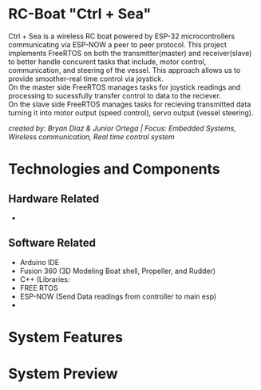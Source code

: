 # RC-Boat "Ctrl + Sea"
Ctrl + Sea is a wireless RC boat powered by ESP-32 microcontrollers communicating via ESP-NOW a peer to peer protocol. This project implements FreeRTOS on both the transmitter(master) and receiver(slave) to better handle concurent tasks that include, motor control, communication, and steering of the vessel. This approach allows us to provide smoother-real time control via joystick.
<br>
On the master side FreeRTOS manages tasks for joystick readings and processing to sucessfully transfer control to data to the reciever.<br>
On the slave side FreeRTOS manages tasks for recieving transmitted data turning it into motor output (speed control), servo output (vessel steering).

*created by: Bryan Diaz & Junior Ortega | Focus: Embedded Systems, Wireless communication, Real time control system*

# Technologies and Components
## Hardware Related

- 
## Software Related
- Arduino IDE
- Fusion 360 (3D Modeling Boat shell, Propeller, and Rudder)
- C++ (Libraries:
- FREE RTOS
- ESP-NOW (Send Data readings from controller to main esp)
- 


# System Features



# System Preview




